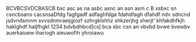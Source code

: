 BCVBCSVDCBASCB
bxc asc as na
asbc asnc an 
asn asm c
B xsbxc sn
csncbsans
cacsnsaDfdg
fagfgadf
adfaghfdga
fdahdfagh
dfahdf
ndv sdncnd
jsdvndsmnm
svvsdnmraeijgiozf
szhrgklshhz
shkzerjhg
sherjt'
khfakdhfkjh
haklghdf
haljfhgkl
1234
bdvbdhbcd]cs]
bca sbc 
csn an
vbvbd bvwe bvewbv
auerkaiuew
ihariogh
aieuwofih
yhroiawu
